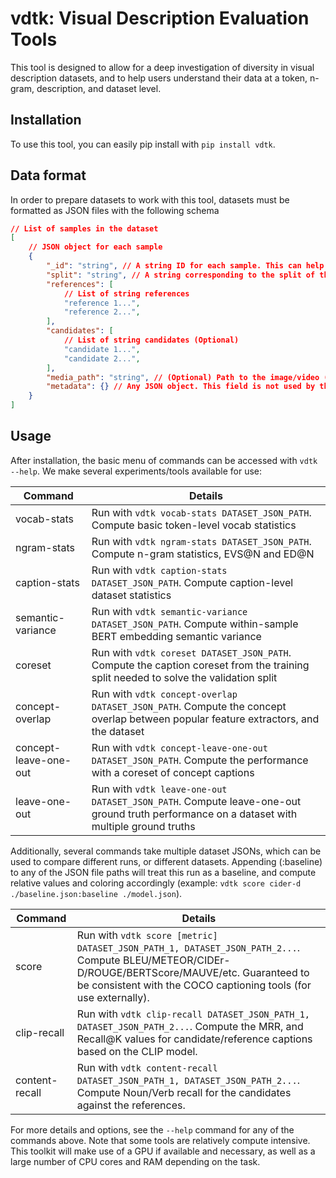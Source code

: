 # vdtk: Visual Description Evaluation Tools

This tool is designed to allow for a deep investigation of diversity in visual description datasets, and to help users
understand their data at a token, n-gram, description, and dataset level.

## Installation

To use this tool, you can easily pip install with `pip install vdtk`.

## Data format

In order to prepare datasets to work with this tool, datasets must be formatted as JSON files with the following schema
```json
// List of samples in the dataset
[
    // JSON object for each sample
    {
        "_id": "string", // A string ID for each sample. This can help keep track of samples during use.
        "split": "string", // A string corresponding to the split of the data. Default splits are "train", "validate" and "test"
        "references": [
            // List of string references
            "reference 1...",
            "reference 2...",
        ],
        "candidates": [
            // List of string candidates (Optional)
            "candidate 1...",
            "candidate 2...",
        ],
        "media_path": "string", // (Optional) Path to the image/video (for image/video based metrics, recall experiemnts, etc.)
        "metadata": {} // Any JSON object. This field is not used by the toolkit at this time.
    }
]
```

## Usage

After installation, the basic menu of commands can be accessed with `vdtk --help`. We make several experiments/tools
available for use:

| Command | Details |
| ----------- | ----------- |
| vocab-stats | Run with `vdtk vocab-stats DATASET_JSON_PATH`. Compute basic token-level vocab statistics |
| ngram-stats | Run with `vdtk ngram-stats DATASET_JSON_PATH`. Compute n-gram statistics, EVS@N and ED@N  |
| caption-stats | Run with `vdtk caption-stats DATASET_JSON_PATH`. Compute caption-level dataset statistics  |
| semantic-variance | Run with `vdtk semantic-variance DATASET_JSON_PATH`. Compute within-sample BERT embedding semantic variance |
| coreset | Run with `vdtk coreset DATASET_JSON_PATH`. Compute the caption coreset from the training split needed to solve the validation split |
| concept-overlap | Run with `vdtk concept-overlap DATASET_JSON_PATH`. Compute the concept overlap between popular feature extractors, and the dataset |
| concept-leave-one-out | Run with `vdtk concept-leave-one-out DATASET_JSON_PATH`. Compute the performance with a coreset of concept captions |
| leave-one-out | Run with `vdtk leave-one-out DATASET_JSON_PATH`. Compute leave-one-out ground truth performance on a dataset with multiple ground truths |

Additionally, several commands take multiple dataset JSONs, which can be used to compare different runs, or different datasets. Appending (:baseline) to any
of the JSON file paths will treat this run as a baseline, and compute relative values and coloring accordingly (example: `vdtk score cider-d ./baseline.json:baseline ./model.json`).

| Command | Details |
| ----------- | ----------- |
| score | Run with `vdtk score [metric] DATASET_JSON_PATH_1, DATASET_JSON_PATH_2...`. Compute BLEU/METEOR/CIDEr-D/ROUGE/BERTScore/MAUVE/etc. Guaranteed to be consistent with the COCO captioning tools (for use externally). |
| clip-recall | Run with `vdtk clip-recall DATASET_JSON_PATH_1, DATASET_JSON_PATH_2...`. Compute the MRR, and Recall@K values for candidate/reference captions based on the CLIP model. |
| content-recall | Run with `vdtk content-recall DATASET_JSON_PATH_1, DATASET_JSON_PATH_2...`. Compute Noun/Verb recall for the candidates against the references. |

For more details and options, see the `--help` command for any of the commands above. Note that some tools are relatively
compute intensive. This toolkit will make use of a GPU if available and necessary, as well as a large number of CPU cores
and RAM depending on the task.
